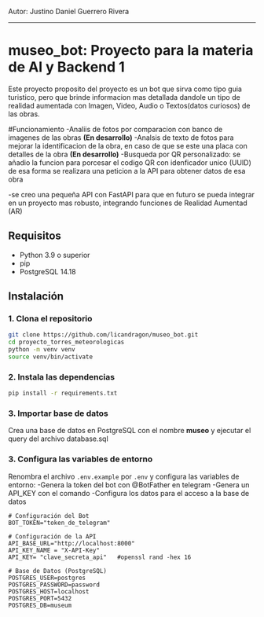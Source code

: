 
Autor: Justino Daniel Guerrero Rivera

***
# museo_bot: Proyecto para la materia de AI y Backend 1
Este proyecto proposito del proyecto es un bot que sirva como tipo guia turistico, pero que brinde informacion mas detallada dandole un tipo de realidad aumentada con Imagen, Video, Audio o Textos(datos curiosos) de las obras.

#Funcionamiento
-Analiis de fotos por comparacion con banco de imagenes de las obras **(En desarrollo)**
-Analsis de texto de fotos para mejorar la identificacion de la obra, en caso de que se este una placa con detalles de la obra **(En desarrollo)**
-Busqueda por QR personalizado: se añadio la funcion para porcesar el codigo QR con idenficador unico (UUID) de esa forma se realizara una peticion a la API para obtener datos de esa obra

-se creo una pequeña API con FastAPI para que en futuro se pueda integrar en un proyecto mas robusto, integrando funciones de Realidad Aumentad (AR)

## Requisitos

- Python 3.9 o superior
- pip
- PostgreSQL 14.18 

## Instalación

### 1. Clona el repositorio

```bash
git clone https://github.com/licandragon/museo_bot.git
cd proyecto_torres_meteorologicas
python -m venv venv
source venv/bin/activate
```

### 2. Instala las dependencias

```bash
pip install -r requirements.txt
```
### 3. Importar base de datos
Crea una base de datos en PostgreSQL con el nombre **museo** y ejecutar el query del archivo database.sql

### 3. Configura las variables de entorno

Renombra el archivo `.env.example` por `.env` y configura las variables de entorno:
-Genera la token del bot con @BotFather en telegram
-Genera un API_KEY con el comando
-Configura los datos para el acceso a la base de datos

```
# Configuración del Bot
BOT_TOKEN="token_de_telegram"

# Configuración de la API
API_BASE_URL="http://localhost:8000"
API_KEY_NAME = "X-API-Key"
API_KEY= "clave_secreta_api"   #openssl rand -hex 16

# Base de Datos (PostgreSQL)
POSTGRES_USER=postgres
POSTGRES_PASSWORD=password
POSTGRES_HOST=localhost
POSTGRES_PORT=5432
POSTGRES_DB=museum
```
